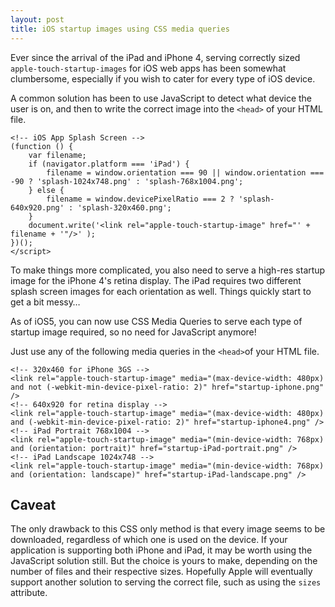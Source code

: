 ```yaml
---
layout: post
title: iOS startup images using CSS media queries
---
```


Ever since the arrival of the iPad and iPhone 4, serving correctly sized `apple-touch-startup-images` for iOS web apps has been somewhat clumbersome, especially if you wish to cater for every type of iOS device.

A common solution has been to use JavaScript to detect what device the user is on, and then to write the correct image into the `<head>` of your HTML file.

	<!-- iOS App Splash Screen -->
	(function () {
		var filename;
		if (navigator.platform === 'iPad') {
			filename = window.orientation === 90 || window.orientation === -90 ? 'splash-1024x748.png' : 'splash-768x1004.png';
		} else {
			filename = window.devicePixelRatio === 2 ? 'splash-640x920.png' : 'splash-320x460.png';
		}
		document.write('<link rel="apple-touch-startup-image" href="' + filename + '"/>' );
	})();
	</script>

To make things more complicated, you also need to serve a high-res startup image for the iPhone 4's retina display. The iPad requires two different splash screen images for each orientation as well. Things quickly start to get a bit messy…

As of iOS5, you can now use CSS Media Queries to serve each type of startup image required, so no need for JavaScript anymore!

Just use any of the following media queries in the `<head>`of your HTML file.

	<!-- 320x460 for iPhone 3GS -->
	<link rel="apple-touch-startup-image" media="(max-device-width: 480px) and not (-webkit-min-device-pixel-ratio: 2)" href="startup-iphone.png" />
	<!-- 640x920 for retina display -->
	<link rel="apple-touch-startup-image" media="(max-device-width: 480px) and (-webkit-min-device-pixel-ratio: 2)" href="startup-iphone4.png" />
	<!-- iPad Portrait 768x1004 -->
	<link rel="apple-touch-startup-image" media="(min-device-width: 768px) and (orientation: portrait)" href="startup-iPad-portrait.png" />
	<!-- iPad Landscape 1024x748 -->
	<link rel="apple-touch-startup-image" media="(min-device-width: 768px) and (orientation: landscape)" href="startup-iPad-landscape.png" />

Caveat
------

The only drawback to this CSS only method is that every image seems to be downloaded, regardless of which one is used on the device. If your application is supporting both iPhone and iPad, it may be worth using the JavaScript solution still. But the choice is yours to make, depending on the number of files and their respective sizes. Hopefully Apple will eventually support another solution to serving the correct file, such as using the `sizes` attribute.